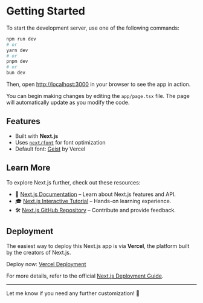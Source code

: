 

# Getting Started

To start the development server, use one of the following commands:

```bash
npm run dev
# or
yarn dev
# or
pnpm dev
# or
bun dev
```

Then, open [http://localhost:3000](http://localhost:3000) in your browser to see the app in action.

You can begin making changes by editing the `app/page.tsx` file. The page will automatically update as you modify the code.

## Features

- Built with **Next.js**
- Uses [`next/font`](https://nextjs.org/docs/app/building-your-application/optimizing/fonts) for font optimization
- Default font: [Geist](https://vercel.com/font) by Vercel

## Learn More

To explore Next.js further, check out these resources:

- 📖 [Next.js Documentation](https://nextjs.org/docs) – Learn about Next.js features and API.
- 🎓 [Next.js Interactive Tutorial](https://nextjs.org/learn) – Hands-on learning experience.
- 🛠 [Next.js GitHub Repository](https://github.com/vercel/next.js) – Contribute and provide feedback.

## Deployment

The easiest way to deploy this Next.js app is via **Vercel**, the platform built by the creators of Next.js. 

Deploy now: [Vercel Deployment](https://vercel.com/new?utm_medium=default-template&filter=next.js&utm_source=create-next-app&utm_campaign=create-next-app-readme)

For more details, refer to the official [Next.js Deployment Guide](https://nextjs.org/docs/app/building-your-application/deploying).

---

Let me know if you need any further customization! 🚀
